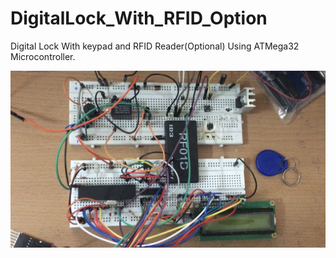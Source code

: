 # DigitalLock_With_RFID_Option
Digital Lock With keypad and RFID Reader(Optional) Using ATMega32 Microcontroller.

![image](Images/1.jpeg)
